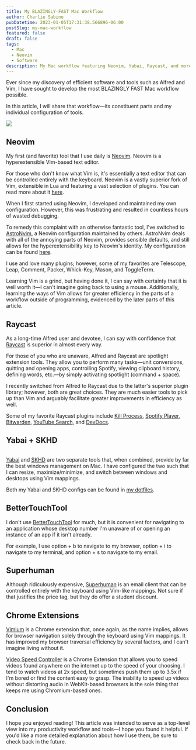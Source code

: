 ```yaml
---
title: My BLAZINGLY-FAST Mac Workflow
author: Charlie Sabino
pubDatetime: 2023-01-05T17:31:38.566896-06:00
postSlug: my-mac-workflow
featured: false
draft: false
tags:
  - Mac
  - Neovim
  - Software
description: My Mac workflow featuring Neovim, Yabai, Raycast, and more.
---
```


Ever since my discovery of efficient software and tools such as Alfred and Vim,
I have sought to develop the most BLAZINGLY FAST Mac workflow possible.

In this article, I will share that workflow—its constituent parts and my individual configuration of tools.

![](https://i.imgur.com/bjA8kYs.jpg)

## Neovim

My first (and favorite) tool that I use daily is [Neovim](https://neovim.io/). Neovim is a hyperextensible
Vim-based text editor.

For those who don't know what Vim is, it's essentially a text editor that can be controlled entirely with the keyboard. Neovim is a vastly superior fork of Vim, extensible in Lua and featuring a vast selection of plugins. You can read more about it [here](https://opensource.com/resources/what-vim).

When I first started using Neovim, I developed and maintained my own configuration. However, this was frustrating and resulted in countless hours of wasted debugging.

To remedy this complaint with an otherwise fantastic tool, I've switched to [AstroNvim](https://github.com/AstroNvim/AstroNvim), a Neovim configuration maintained by others. AstroNvim deals with all of the annoying parts of Neovim, provides sensible defaults, and still allows for the hyperextensibility key to Neovim's identity. My configuration can be found [here](https://github.com/charliesabino).

I use and love many plugins; however, some of my favorites are Telescope, Leap, Comment, Packer, Whick-Key, Mason, and ToggleTerm.

Learning Vim is a grind, but having done it, I can say with certainty that it is well worth it—I can't imagine going back to using a mouse. Additionally, learning the ways of Vim allows for greater efficiency in the parts of a workflow outside of programming, evidenced by the later parts of this article.

## Raycast

As a long-time Alfred user and devotee, I can say with confidence that [Raycast](https://www.raycast.com/) is superior in almost every way.

For those of you who are unaware, Alfred and Raycast are spotlight extension tools. They allow you to perform many tasks—unit conversions, quitting and opening apps, controlling Spotify, viewing clipboard history, defining words, etc.—by simply activating spotlight (command + space).

I recently switched from Alfred to Raycast due to the latter's superior plugin library; however, both are great choices. They are much easier tools to pick up than Vim and arguably facilitate greater improvements in efficiency as well.

Some of my favorite Raycast plugins include [Kill Process](https://www.raycast.com/rolandleth/kill-process), [Spotify Player](https://www.raycast.com/mattisssa/spotify-player), [Bitwarden](https://www.raycast.com/pomdtr/bitwarden), [YouTube Search](https://www.raycast.com/pomdtr/bitwarden), and [DevDocs](https://www.raycast.com/pomdtr/devdocs).

## Yabai + SKHD

<img src="https://media.giphy.com/media/ytjdWXIBB1WifvJidY/giphy.gif" width="100%" height="0" />

[Yabai](https://github.com/koekeishiya/yabai) and [SKHD](https://github.com/koekeishiya/skhd) are two separate tools that, when combined, provide by far the best windows management on Mac. I have configured the two such that I can resize, maximize/minimize, and switch between windows and desktops using Vim mappings.

Both my Yabai and SKHD configs can be found in [my dotfiles](https://github.com/charliesabino/dotfiles/tree/main/dot_config).

## BetterTouchTool

I don't use [BetterTouchTool](https://folivora.ai/) for much, but it is convenient for navigating to an application whose desktop number I'm unaware of or opening an instance of an app if it isn't already.

For example, I use option + b to navigate to my browser, option + i to navigate to my terminal, and option + s to navigate to my email.

## Superhuman

Although ridiculously expensive, [Superhuman](https://superhuman.com/) is an email client that can be controlled entirely with the keyboard using Vim-like mappings. Not sure if that justifies the price tag, but they do offer a student discount.

## Chrome Extensions

[Vimium](https://vimium.github.io/) is a Chrome extension that, once again, as the name implies, allows for browser navigation solely through the keyboard using Vim mappings. It has improved my browser traversal efficiency by several factors, and I can't imagine living without it.

[Video Speed Controller](https://chrome.google.com/webstore/detail/video-speed-controller/nffaoalbilbmmfgbnbgppjihopabppdk?hl=en) is a Chrome Extension that allows you to speed videos found anywhere on the internet up to the speed of your choosing. I tend to watch videos at 2x speed, but sometimes push them up to 3.5x if I'm bored or find the content easy to grasp. The inability to speed up videos without distorting audio in WebKit-based browsers is the sole thing that keeps me using Chromium-based ones.

## Conclusion

I hope you enjoyed reading! This article was intended to serve as a top-level view into my productivity workflow and tools—I hope you found it helpful. If you'd like a more detailed explanation about how I use them, be sure to check back in the future.
